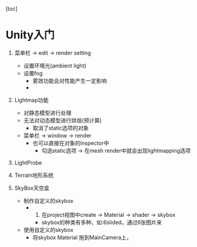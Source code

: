 [toc]



# Unity入门

1. 菜单栏 -> edit -> render setting 
	- 设置环境光(ambient light)
	- 设置fog
		- 雾效功能会对性能产生一定影响
		- 


2. Lightmap功能
	- 对静态模型进行处理
	- 无法对动态模型进行烘焙(预计算)
		- 取消了static选项的对象
	- 菜单栏 -> window -> render
		- 也可以直接在对象的inspector中
			- 勾选static选项 -> 在mesh render中就会出现lightmapping选项

3. LightProbe


4. Terrain地形系统
5. SkyBox天空盒
	- 制作自定义的skybox
		- 1. 在project视图中create -> Material -> shader -> skybox
			- skybox的种类有多种，如:6slided，通过6张图片来
	- 使用自定义的skybox
		- 将skybox Material 拖到MainCamera上，
			